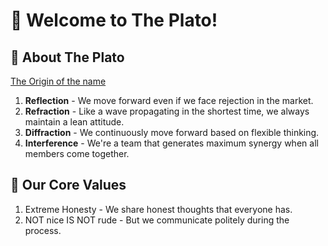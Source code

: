 # 👋 Welcome to The Plato!

## 🐧 About The Plato

[The Origin of the name](https://blog.yeoul.io/2024/03/30/platonic-fold.html)
1. **Reflection** - We move forward even if we face rejection in the market.
2. **Refraction** - Like a wave propagating in the shortest time, we always maintain a lean attitude.
3. **Diffraction** - We continuously move forward based on flexible thinking.
4. **Interference** - We're a team that generates maximum synergy when all members come together.

## 📌 Our Core Values

1. Extreme Honesty - We share honest thoughts that everyone has.
2. NOT nice IS NOT rude - But we communicate politely during the process.
